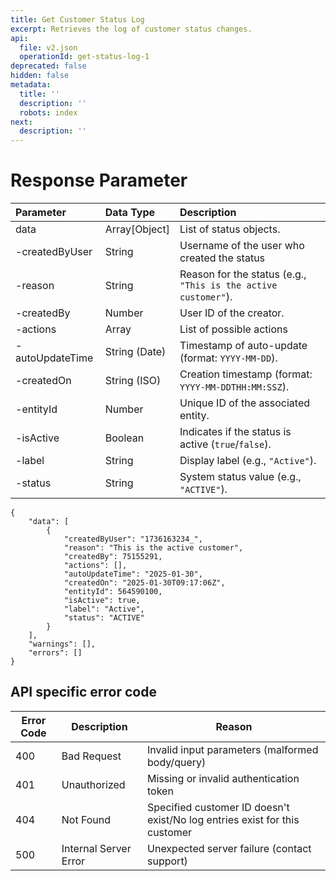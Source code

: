 ```yaml
---
title: Get Customer Status Log
excerpt: Retrieves the log of customer status changes.
api:
  file: v2.json
  operationId: get-status-log-1
deprecated: false
hidden: false
metadata:
  title: ''
  description: ''
  robots: index
next:
  description: ''
---
```

# Response Parameter

| Parameter       | Data Type      | Description                                                    |
| :-------------- | :------------- | :------------------------------------------------------------- |
| data            | Array\[Object] | List of status objects.                                        |
| -createdByUser  | String         | Username of the user who created the status                    |
| -reason         | String         | Reason for the status (e.g., `"This is the active customer"`). |
| -createdBy      | Number         | User ID of the creator.                                        |
| -actions        | Array          | List of possible actions                                       |
| -autoUpdateTime | String (Date)  | Timestamp of auto-update (format: `YYYY-MM-DD`).               |
| -createdOn      | String (ISO)   | Creation timestamp (format: `YYYY-MM-DDTHH:MM:SSZ`).           |
| -entityId       | Number         | Unique ID of the associated entity.                            |
| -isActive       | Boolean        | Indicates if the status is active (`true`/`false`).            |
| -label          | String         | Display label (e.g., `"Active"`).                              |
| -status         | String         | System status value (e.g., `"ACTIVE"`).                        |

```
{
    "data": [
        {
            "createdByUser": "1736163234_",
            "reason": "This is the active customer",
            "createdBy": 75155291,
            "actions": [],
            "autoUpdateTime": "2025-01-30",
            "createdOn": "2025-01-30T09:17:06Z",
            "entityId": 564590100,
            "isActive": true,
            "label": "Active",
            "status": "ACTIVE"
        }
    ],
    "warnings": [],
    "errors": []
}
```

## API specific error code

| Error Code | Description           | Reason                                                                     |
| ---------- | --------------------- | -------------------------------------------------------------------------- |
| 400        | Bad Request           | Invalid input parameters (malformed body/query)                            |
| 401        | Unauthorized          | Missing or invalid authentication token                                    |
| 404        | Not Found             | Specified customer ID doesn't exist/No log entries exist for this customer |
| 500        | Internal Server Error | Unexpected server failure (contact support)                                |